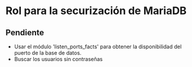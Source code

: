 # Rol para la securización de MariaDB



## Pendiente

* Usar el módulo 'listen_ports_facts' para obtener la disponibilidad del puerto de la base de datos.
* Buscar los usuarios sin contraseñas
